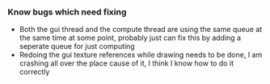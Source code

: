 ### Know bugs which need fixing

 * Both the gui thread and the compute thread are using the same queue at the same time at some point, probably just can fix this by adding a seperate queue for just computing
 * Redoing the gui texture references while drawing needs to be done, I am crashing all over the place cause of it, I think I know how to do it correctly